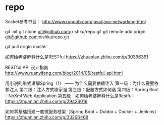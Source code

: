 # repo
Socket参考书目：
http://www.runoob.com/java/java-networking.html

git init
git clone git@github.com:xishku/repo.git
git remote add origin git@github.com:xishku/repo.git

git pull origin master

如何给老婆解释什么是RESTful
https://zhuanlan.zhihu.com/p/30396391

RESTful API 设计指南
http://www.ruanyifeng.com/blog/2014/05/restful_api.html

用小说的形式讲解Spring（1） —— 为什么需要依赖注入
第一级：为什么需要依赖注入
第二级：注入方式哪家强
第三级：配置方式如何选
第四级：Spring Boot - NoXml Web Application
第五级：如何给老婆解释什么是Restful
https://zhuanlan.zhihu.com/p/29426019


如何零基础搭建一套微服务框架（Spring Boot + Dubbo + Docker + Jenkins）
https://zhuanlan.zhihu.com/p/33296468
